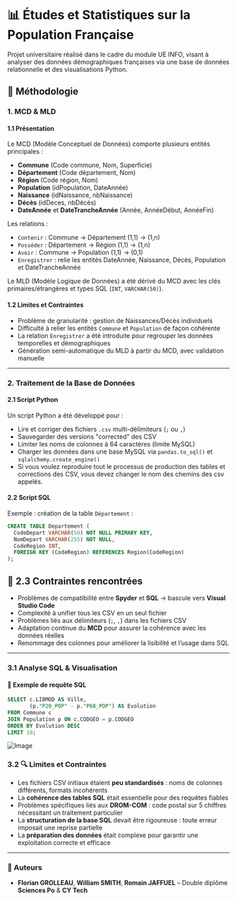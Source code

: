 # 📊 Études et Statistiques sur la Population Française

Projet universitaire réalisé dans le cadre du module UE INFO, visant à analyser des données démographiques françaises via une base de données relationnelle et des visualisations Python.

## 🧠 Méthodologie

### 1. MCD & MLD

#### 1.1 Présentation

Le MCD (Modèle Conceptuel de Données) comporte plusieurs entités principales :  
- **Commune** (Code commune, Nom, Superficie)  
- **Département** (Code département, Nom)  
- **Région** (Code région, Nom)  
- **Population** (idPopulation, DateAnnée)  
- **Naissance** (idNaissance, nbNaissance)  
- **Décès** (idDeces, nbDécès)  
- **DateAnnée** et **DateTrancheAnnée** (Année, AnnéeDébut, AnnéeFin)

Les relations :  
- `Contenir` : Commune → Département (1,1) → (1,n)  
- `Posséder` : Département → Région (1,1) → (1,n)  
- `Avoir` : Commune → Population (1,1) → (0,1)  
- `Enregistrer` : relie les entités DateAnnée, Naissance, Décès, Population et DateTrancheAnnée

Le MLD (Modèle Logique de Données) a été dérivé du MCD avec les clés primaires/étrangères et types SQL (`INT`, `VARCHAR(50)`).

#### 1.2 Limites et Contraintes

- Problème de granularité : gestion de Naissances/Décès individuels
- Difficulté à relier les entités `Commune` et `Population` de façon cohérente
- La relation `Enregistrer` a été introduite pour regrouper les données temporelles et démographiques
- Génération semi-automatique du MLD à partir du MCD, avec validation manuelle

---

### 2. Traitement de la Base de Données

#### 2.1 Script Python

Un script Python a été développé pour :
- Lire et corriger des fichiers `.csv` multi-délimiteurs (`;` ou `,`)
- Sauvegarder des versions "corrected" des CSV
- Limiter les noms de colonnes à 64 caractères (limite MySQL)
- Charger les données dans une base MySQL via `pandas.to_sql()` et `sqlalchemy.create_engine()`
- Si vous voulez reproduire tout le processus de production des tables et corrections des CSV, vous devez changer le nom des chemins des csv appelés.


#### 2.2 Script SQL

Exemple : création de la table `Département` :
```sql
CREATE TABLE Departement (
  CodeDepart VARCHAR(50) NOT NULL PRIMARY KEY,
  NomDepart VARCHAR(255) NOT NULL,
  CodeRegion INT,
  FOREIGN KEY (CodeRegion) REFERENCES Region(CodeRegion)
);
```

## 🔧 2.3 Contraintes rencontrées

- Problèmes de compatibilité entre **Spyder** et **SQL** → bascule vers **Visual Studio Code**
- Complexité à unifier tous les CSV en un seul fichier
- Problèmes liés aux délimiteurs (`;`, `,`) dans les fichiers CSV
- Adaptation continue du **MCD** pour assurer la cohérence avec les données réelles
- Renommage des colonnes pour améliorer la lisibilité et l’usage dans SQL

---

### 3.1 Analyse SQL & Visualisation

#### 💾 Exemple de requête SQL

```sql
SELECT c.LIBMOD AS Ville,
       (p."P20_POP" - p."P68_POP") AS Evolution
FROM Commune c
JOIN Population p ON c.CODGEO = p.CODGEO
ORDER BY Evolution DESC
LIMIT 10;

```
![Image](https://github.com/user-attachments/assets/1bcb6ee8-4cd9-40b3-8b80-fc73a6afcdf8)

### 3.2 🔍 Limites et Contraintes

- Les fichiers CSV initiaux étaient **peu standardisés** : noms de colonnes différents, formats incohérents
- La **cohérence des tables SQL** était essentielle pour des requêtes fiables
- Problèmes spécifiques liés aux **DROM-COM** : code postal sur 5 chiffres nécessitant un traitement particulier
- La **structuration de la base SQL** devait être rigoureuse : toute erreur imposait une reprise partielle
- La **préparation des données** était complexe pour garantir une exploitation correcte et efficace

---

### 🧩 Auteurs

- **Florian GROLLEAU**, **William SMITH**, **Romain JAFFUEL** – Double diplôme **Sciences Po** & **CY Tech**

